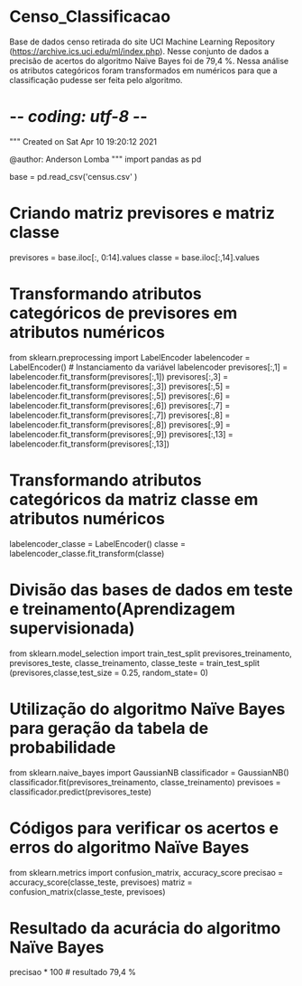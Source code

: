 # Censo_Classificacao


Base de dados censo retirada do site UCI Machine Learning Repository (https://archive.ics.uci.edu/ml/index.php). Nesse conjunto de dados a precisão de acertos
do algoritmo Naïve Bayes foi de 79,4 %.  Nessa análise os atributos categóricos foram transformados em numéricos para que a classificação pudesse ser feita pelo algoritmo.


# -*- coding: utf-8 -*-
"""
Created on Sat Apr  10 19:20:12 2021

@author: Anderson Lomba
"""
import pandas as pd

base = pd.read_csv('census.csv' )

# Criando matriz previsores e matriz classe 
previsores = base.iloc[:, 0:14].values
classe = base.iloc[:,14].values


# Transformando atributos categóricos de previsores em atributos numéricos

from sklearn.preprocessing import LabelEncoder
labelencoder = LabelEncoder()  # Instanciamento da variável labelencoder
previsores[:,1] = labelencoder.fit_transform(previsores[:,1])
previsores[:,3] = labelencoder.fit_transform(previsores[:,3])
previsores[:,5] = labelencoder.fit_transform(previsores[:,5])
previsores[:,6] = labelencoder.fit_transform(previsores[:,6])
previsores[:,7] = labelencoder.fit_transform(previsores[:,7])
previsores[:,8] = labelencoder.fit_transform(previsores[:,8])
previsores[:,9] = labelencoder.fit_transform(previsores[:,9])
previsores[:,13] = labelencoder.fit_transform(previsores[:,13])


# Transformando atributos categóricos da matriz classe em atributos numéricos
labelencoder_classe = LabelEncoder()
classe = labelencoder_classe.fit_transform(classe)


# Divisão das bases de dados em teste e treinamento(Aprendizagem supervisionada)

from sklearn.model_selection import train_test_split
previsores_treinamento, previsores_teste, classe_treinamento, classe_teste = train_test_split\
    (previsores,classe,test_size = 0.25, random_state= 0)


# Utilização do algoritmo Naïve Bayes para geração da tabela de probabilidade

from sklearn.naive_bayes import GaussianNB
classificador = GaussianNB()
classificador.fit(previsores_treinamento, classe_treinamento)
previsoes = classificador.predict(previsores_teste)


# Códigos para verificar os acertos e erros do algoritmo Naïve Bayes

from sklearn.metrics import confusion_matrix, accuracy_score
precisao = accuracy_score(classe_teste, previsoes)
matriz = confusion_matrix(classe_teste, previsoes)



# Resultado da acurácia do algoritmo Naïve Bayes

precisao * 100  # resultado 79,4 % 


